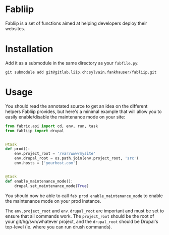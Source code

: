 Fabliip
=======

Fabliip is a set of functions aimed at helping developers deploy their
websites.

Installation
============

Add it as a submodule in the same directory as your `fabfile.py`:

```
git submodule add git@gitlab.liip.ch:sylvain.fankhauser/fabliip.git
```

Usage
=====

You should read the annotated source to get an idea on the different helpers
Fabliip provides, but here's a minimal example that will allow you to
easily enable/disable the maintenance mode on your site:

```python
from fabric.api import cd, env, run, task
from fabliip import drupal


@task
def prod():
    env.project_root = '/var/www/mysite'
    env.drupal_root = os.path.join(env.project_root, 'src')
    env.hosts = ['yourhost.com']


@task
def enable_maintenance_mode():
    drupal.set_maintenance_mode(True)
```

You should now be able to call `fab prod enable_maintenance_mode` to enable the
maintenance mode on your prod instance.

The `env.project_root` and `env.drupal_root` are important and must be set to
ensure that all commands work. The `project_root` should be the root of your
git/hg/svn/whatever project, and the `drupal_root` should be Drupal's top-level
(ie. where you can run drush commands).
